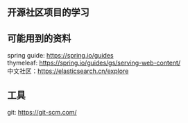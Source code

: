 ## 开源社区项目的学习

## 可能用到的资料
spring guide: https://spring.io/guides <br>
thymeleaf: https://spring.io/guides/gs/serving-web-content/ <br>
中文社区：https://elasticsearch.cn/explore <br>

## 工具

git: https://git-scm.com/ 